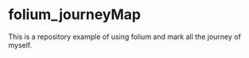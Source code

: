 # folium_journeyMap
This is a repository example of using folium and mark all the journey of myself.

